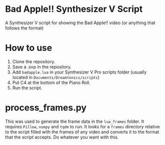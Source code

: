# Bad Apple!! Synthesizer V Script
 A Synthesizer V script for showing the Bad Apple!! video (or anything that follows the format)
# How to use
 1. Clone the repository.
 2. Save a .svp in the repository.
 3. Add `badapple.lua` in your Synthesizer V Pro scripts folder (usually located in `Documents/Dreamtonics/scripts`)
 4. Put C4 at the bottom of the Piano Roll.
 5. Run the script.
# process_frames.py
 This was used to generate the frame data in the `lua_frames` folder. It requires `Pillow`, `numpy` and `tqdm` to run. It looks for a `frames` directory relative to the script filled with the frames of any video and converts it to the format that the script accepts. Do whatever you want with this.
